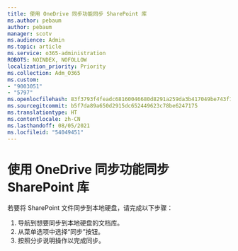 ```yaml
---
title: 使用 OneDrive 同步功能同步 SharePoint 库
ms.author: pebaum
author: pebaum
manager: scotv
ms.audience: Admin
ms.topic: article
ms.service: o365-administration
ROBOTS: NOINDEX, NOFOLLOW
localization_priority: Priority
ms.collection: Adm_O365
ms.custom:
- "9003051"
- "5797"
ms.openlocfilehash: 83f3793f4feadc68160046680d8291a259da3b417049be743f14a0f0784f4246
ms.sourcegitcommit: b5f7da89a650d2915dc652449623c78be6247175
ms.translationtype: HT
ms.contentlocale: zh-CN
ms.lasthandoff: 08/05/2021
ms.locfileid: "54049451"
---
```

# <a name="sync-a-sharepoint-library-with-onedrive-sync"></a>使用 OneDrive 同步功能同步 SharePoint 库

若要将 SharePoint 文件同步到本地硬盘，请完成以下步骤：

1. 导航到想要同步到本地硬盘的文档库。
2. 从菜单选项中选择“同步”按钮。
3. 按照分步说明操作以完成同步。